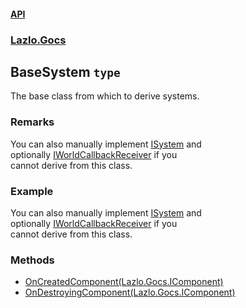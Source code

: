 #### [API](./API.md 'API')
### [Lazlo.Gocs](./API.md#Lazlo-Gocs 'Lazlo.Gocs')
## BaseSystem `type`
The base class from which to derive systems.
### Remarks
You can also manually implement [ISystem](./Lazlo-Gocs-ISystem.md 'Lazlo.Gocs.ISystem') and  
optionally [IWorldCallbackReceiver](./Lazlo-Gocs-IWorldCallbackReceiver.md 'Lazlo.Gocs.IWorldCallbackReceiver') if you  
cannot derive from this class.
### Example
You can also manually implement [ISystem](./Lazlo-Gocs-ISystem.md 'Lazlo.Gocs.ISystem') and  
optionally [IWorldCallbackReceiver](./Lazlo-Gocs-IWorldCallbackReceiver.md 'Lazlo.Gocs.IWorldCallbackReceiver') if you  
cannot derive from this class.
### Methods
- [OnCreatedComponent(Lazlo.Gocs.IComponent)](./Lazlo-Gocs-BaseSystem-OnCreatedComponent(Lazlo-Gocs-IComponent).md 'Lazlo.Gocs.BaseSystem.OnCreatedComponent(Lazlo.Gocs.IComponent)')
- [OnDestroyingComponent(Lazlo.Gocs.IComponent)](./Lazlo-Gocs-BaseSystem-OnDestroyingComponent(Lazlo-Gocs-IComponent).md 'Lazlo.Gocs.BaseSystem.OnDestroyingComponent(Lazlo.Gocs.IComponent)')
